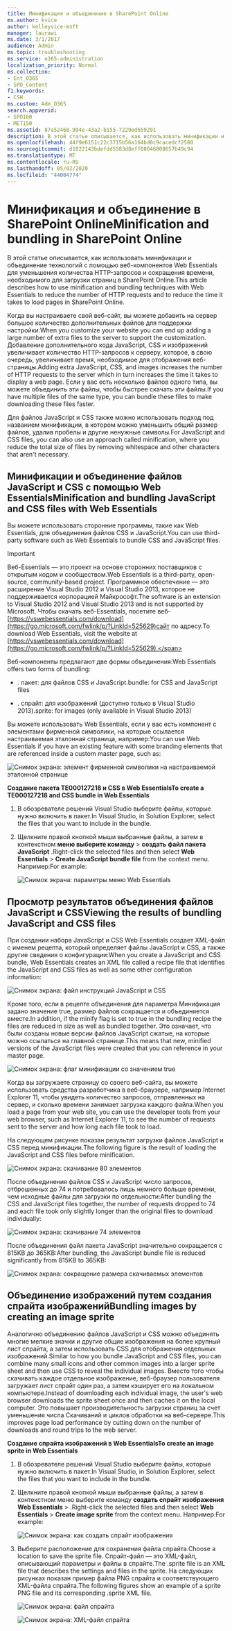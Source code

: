 ```yaml
---
title: Минификация и объединение в SharePoint Online
ms.author: kvice
author: kelleyvice-msft
manager: laurawi
ms.date: 3/1/2017
audience: Admin
ms.topic: troubleshooting
ms.service: o365-administration
localization_priority: Normal
ms.collection:
- Ent_O365
- SPO_Content
f1.keywords:
- CSH
ms.custom: Adm_O365
search.appverid:
- SPO160
- MET150
ms.assetid: 87a52468-994e-43a2-b155-7229ed659291
description: В этой статье описывается, как использовать минификации и объединение технологий с помощью веб-компонентов Web Essentials для уменьшения количества HTTP-запросов и сокращения времени, необходимого для загрузки страниц в SharePoint Online.
ms.openlocfilehash: 44f9e6151c22c3715b56a164bd0c9cacedcf2580
ms.sourcegitcommit: d1022143bdefdd5583d8eff08046808657b49c94
ms.translationtype: MT
ms.contentlocale: ru-RU
ms.lasthandoff: 05/02/2020
ms.locfileid: "44004774"
---
```

# <a name="minification-and-bundling-in-sharepoint-online"></a><span data-ttu-id="27643-103">Минификация и объединение в SharePoint Online</span><span class="sxs-lookup"><span data-stu-id="27643-103">Minification and bundling in SharePoint Online</span></span>

<span data-ttu-id="27643-104">В этой статье описывается, как использовать минификации и объединение технологий с помощью веб-компонентов Web Essentials для уменьшения количества HTTP-запросов и сокращения времени, необходимого для загрузки страниц в SharePoint Online.</span><span class="sxs-lookup"><span data-stu-id="27643-104">This article describes how to use minification and bundling techniques with Web Essentials to reduce the number of HTTP requests and to reduce the time it takes to load pages in SharePoint Online.</span></span>
  
<span data-ttu-id="27643-105">Когда вы настраиваете свой веб-сайт, вы можете добавить на сервер большое количество дополнительных файлов для поддержки настройки.</span><span class="sxs-lookup"><span data-stu-id="27643-105">When you customize your website you can end up adding a large number of extra files to the server to support the customization.</span></span> <span data-ttu-id="27643-106">Добавление дополнительного кода JavaScript, CSS и изображений увеличивает количество HTTP-запросов к серверу, которое, в свою очередь, увеличивает время, необходимое для отображения веб-страницы.</span><span class="sxs-lookup"><span data-stu-id="27643-106">Adding extra JavaScript, CSS, and images increases the number of HTTP requests to the server which in turn increases the time it takes to display a web page.</span></span> <span data-ttu-id="27643-107">Если у вас есть несколько файлов одного типа, вы можете объединить эти файлы, чтобы быстрее скачать эти файлы.</span><span class="sxs-lookup"><span data-stu-id="27643-107">If you have multiple files of the same type, you can bundle these files to make downloading these files faster.</span></span>
  
<span data-ttu-id="27643-108">Для файлов JavaScript и CSS также можно использовать подход под названием минификации, в котором можно уменьшить общий размер файлов, удалив пробелы и другие ненужные символы.</span><span class="sxs-lookup"><span data-stu-id="27643-108">For JavaScript and CSS files, you can also use an approach called minification, where you reduce the total size of files by removing whitespace and other characters that aren't necessary.</span></span>
  
## <a name="minification-and-bundling-javascript-and-css-files-with-web-essentials"></a><span data-ttu-id="27643-109">Минификации и объединение файлов JavaScript и CSS с помощью Web Essentials</span><span class="sxs-lookup"><span data-stu-id="27643-109">Minification and bundling JavaScript and CSS files with Web Essentials</span></span>

<span data-ttu-id="27643-110">Вы можете использовать сторонние программы, такие как Web Essentials, для объединения файлов CSS и JavaScript.</span><span class="sxs-lookup"><span data-stu-id="27643-110">You can use third-party software such as Web Essentials to bundle CSS and JavaScript files.</span></span>
  
> [!IMPORTANT]
> <span data-ttu-id="27643-111">Веб-Essentials — это проект на основе сторонних поставщиков с открытым кодом и сообществом.</span><span class="sxs-lookup"><span data-stu-id="27643-111">Web Essentials is a third-party, open-source, community-based project.</span></span> <span data-ttu-id="27643-112">Программное обеспечение — это расширение Visual Studio 2012 и Visual Studio 2013, которое не поддерживается корпорацией Майкрософт.</span><span class="sxs-lookup"><span data-stu-id="27643-112">The software is an extension to Visual Studio 2012 and Visual Studio 2013 and is not supported by Microsoft.</span></span> <span data-ttu-id="27643-113">Чтобы скачать веб-Essentials, посетите веб- [https://vswebessentials.com/download](https://go.microsoft.com/fwlink/p/?LinkId=525629)сайт по адресу.</span><span class="sxs-lookup"><span data-stu-id="27643-113">To download Web Essentials, visit the website at [https://vswebessentials.com/download](https://go.microsoft.com/fwlink/p/?LinkId=525629).</span></span> 
  
<span data-ttu-id="27643-114">Веб-компоненты предлагают две формы объединения:</span><span class="sxs-lookup"><span data-stu-id="27643-114">Web Essentials offers two forms of bundling:</span></span>
  
- <span data-ttu-id="27643-115">. пакет: для файлов CSS и JavaScript</span><span class="sxs-lookup"><span data-stu-id="27643-115">.bundle: for CSS and JavaScript files</span></span>
    
- <span data-ttu-id="27643-116">. спрайт: для изображений (доступно только в Visual Studio 2013)</span><span class="sxs-lookup"><span data-stu-id="27643-116">.sprite: for images (only available in Visual Studio 2013)</span></span>
    
<span data-ttu-id="27643-117">Вы можете использовать Web Essentials, если у вас есть компонент с элементами фирменной символики, на которые ссылается настраиваемая эталонная страница, например:</span><span class="sxs-lookup"><span data-stu-id="27643-117">You can use Web Essentials if you have an existing feature with some branding elements that are referenced inside a custom master page, such as:</span></span>
  
![Снимок экрана: элемент фирменной символики на настраиваемой эталонной странице](media/3a6eba36-973d-482b-8556-a9394b8ba19f.png)
  
 <span data-ttu-id="27643-119">**Создание пакета TE000127218 и CSS в Web Essentials**</span><span class="sxs-lookup"><span data-stu-id="27643-119">**To create a TE000127218 and CSS bundle in Web Essentials**</span></span>
  
1. <span data-ttu-id="27643-120">В обозревателе решений Visual Studio выберите файлы, которые нужно включить в пакет.</span><span class="sxs-lookup"><span data-stu-id="27643-120">In Visual Studio, in Solution Explorer, select the files that you want to include in the bundle.</span></span>
    
2. <span data-ttu-id="27643-121">Щелкните правой кнопкой мыши выбранные файлы, а затем в контекстном **меню выберите команду** \> **создать файл пакета JavaScript** .</span><span class="sxs-lookup"><span data-stu-id="27643-121">Right-click the selected files and then select **Web Essentials** \> **Create JavaScript bundle file** from the context menu.</span></span> <span data-ttu-id="27643-122">Например:</span><span class="sxs-lookup"><span data-stu-id="27643-122">For example:</span></span> 
    
    ![Снимок экрана: параметры меню Web Essentials](media/41aac84c-4538-4f78-b454-46e651f868a3.png)
  
## <a name="viewing-the-results-of-bundling-javascript-and-css-files"></a><span data-ttu-id="27643-124">Просмотр результатов объединения файлов JavaScript и CSS</span><span class="sxs-lookup"><span data-stu-id="27643-124">Viewing the results of bundling JavaScript and CSS files</span></span>

<span data-ttu-id="27643-125">При создании набора JavaScript и CSS Web Essentials создает XML-файл с именем рецепта, который определяет файлы JavaScript и CSS, а также другие сведения о конфигурации:</span><span class="sxs-lookup"><span data-stu-id="27643-125">When you create a JavaScript and CSS bundle, Web Essentials creates an XML file called a recipe file that identifies the JavaScript and CSS files as well as some other configuration information:</span></span> 
  
![Снимок экрана: файл инструкций JavaScript и CSS](media/7ba891f8-52d8-467b-a0f6-b062dd1137a4.png)
  
<span data-ttu-id="27643-127">Кроме того, если в рецепте объединения для параметра Минификация задано значение true, размер файлов сокращается и объединяется вместе.</span><span class="sxs-lookup"><span data-stu-id="27643-127">In addition, if the minify flag is set to true in the bundling recipe the files are reduced in size as well as bundled together.</span></span> <span data-ttu-id="27643-128">Это означает, что были созданы новые версии файлов JavaScript сжатые, на которые можно ссылаться на главной странице.</span><span class="sxs-lookup"><span data-stu-id="27643-128">This means that new, minified versions of the JavaScript files were created that you can reference in your master page.</span></span>
  
![Снимок экрана: флаг минификации со значением true](media/50523af2-6412-4117-ac3d-5bd26f6d562e.png)
  
<span data-ttu-id="27643-130">Когда вы загружаете страницу со своего веб-сайта, вы можете использовать средства разработчика в веб-браузере, например Internet Explorer 11, чтобы увидеть количество запросов, отправленных на сервер, и сколько времени занимает загрузка каждого файла.</span><span class="sxs-lookup"><span data-stu-id="27643-130">When you load a page from your web site, you can use the developer tools from your web browser, such as Internet Explorer 11, to see the number of requests sent to the server and how long each file took to load.</span></span>
  
<span data-ttu-id="27643-131">На следующем рисунке показан результат загрузки файлов JavaScript и CSS перед минификации.</span><span class="sxs-lookup"><span data-stu-id="27643-131">The following figure is the result of loading the JavaScript and CSS files before minification.</span></span>
  
![Снимок экрана: скачивание 80 элементов](media/e2df3912-1923-46e6-8cf2-3015a31554e1.png)
  
<span data-ttu-id="27643-133">После объединения файлов CSS и JavaScript число запросов, отброшенных до 74 и потребовалось лишь немного больше времени, чем исходные файлы для загрузки по отдельности:</span><span class="sxs-lookup"><span data-stu-id="27643-133">After bundling the CSS and JavaScript files together, the number of requests dropped to 74 and each file took only slightly longer than the original files to download individually:</span></span>
  
![Снимок экрана: скачивание 74 элементов](media/686c4387-70e8-4a74-9d45-059f33a91184.png)
  
<span data-ttu-id="27643-135">После объединения файл пакета JavaScript значительно сокращается с 815KB до 365KB:</span><span class="sxs-lookup"><span data-stu-id="27643-135">After bundling, the JavaScript bundle file is reduced significantly from 815KB to 365KB:</span></span>
  
![Снимок экрана: сокращение размера скачиваемых элементов](media/5e7dbd98-faff-4f68-b320-108fb252e395.png)
  
## <a name="bundling-images-by-creating-an-image-sprite"></a><span data-ttu-id="27643-137">Объединение изображений путем создания спрайта изображений</span><span class="sxs-lookup"><span data-stu-id="27643-137">Bundling images by creating an image sprite</span></span>

<span data-ttu-id="27643-138">Аналогично объединению файлов JavaScript и CSS можно объединять многие мелкие значки и другие общие изображения на более крупный лист спрайта, а затем использовать CSS для отображения отдельных изображений.</span><span class="sxs-lookup"><span data-stu-id="27643-138">Similar to how you bundle JavaScript and CSS files, you can combine many small icons and other common images into a larger sprite sheet and then use CSS to reveal the individual images.</span></span> <span data-ttu-id="27643-139">Вместо того чтобы скачивать каждое отдельное изображение, веб-браузер пользователя загружает лист спрайт один раз, а затем кэширует его на локальном компьютере.</span><span class="sxs-lookup"><span data-stu-id="27643-139">Instead of downloading each individual image, the user's web browser downloads the sprite sheet once and then caches it on the local computer.</span></span> <span data-ttu-id="27643-140">Это повышает производительность загрузки страниц за счет уменьшения числа Скачиваний и циклов обработки на веб-сервере.</span><span class="sxs-lookup"><span data-stu-id="27643-140">This improves page load performance by cutting down on the number of downloads and round trips to the web server.</span></span>
  
 <span data-ttu-id="27643-141">**Создание спрайта изображений в Web Essentials**</span><span class="sxs-lookup"><span data-stu-id="27643-141">**To create an image sprite in Web Essentials**</span></span>
  
1. <span data-ttu-id="27643-142">В обозревателе решений Visual Studio выберите файлы, которые нужно включить в пакет.</span><span class="sxs-lookup"><span data-stu-id="27643-142">In Visual Studio, in Solution Explorer, select the files that you want to include in the bundle.</span></span>
    
2. <span data-ttu-id="27643-143">Щелкните правой кнопкой мыши выбранные файлы, а затем в контекстном меню выберите команду **создать спрайт изображения** **Web Essentials** \> .</span><span class="sxs-lookup"><span data-stu-id="27643-143">Right-click the selected files and then select **Web Essentials** \> **Create image sprite** from the context menu.</span></span> <span data-ttu-id="27643-144">Например:</span><span class="sxs-lookup"><span data-stu-id="27643-144">For example:</span></span> 
    
    ![Снимок экрана: как создать спрайт изображения](media/de0fe741-4ef7-4e3b-bafa-ef9f4822dac6.png)
  
3. <span data-ttu-id="27643-146">Выберите расположение для сохранения файла спрайта.</span><span class="sxs-lookup"><span data-stu-id="27643-146">Choose a location to save the sprite file.</span></span> <span data-ttu-id="27643-147">Спрайт-файл — это XML-файл, описывающий параметры и файлы в спрайте.</span><span class="sxs-lookup"><span data-stu-id="27643-147">The .sprite file is an XML file that describes the settings and files in the sprite.</span></span> <span data-ttu-id="27643-148">На следующих рисунках показан пример файла PNG спрайта и соответствующего XML-файла спрайта.</span><span class="sxs-lookup"><span data-stu-id="27643-148">The following figures show an example of a sprite PNG file and its corresponding .sprite XML file.</span></span>
    
    ![Снимок экрана: файл спрайта](media/0876bb2a-d1b9-4169-8e95-9c290d628d90.png)
  
    ![Снимок экрана: XML-файл спрайта](media/d1f94776-280d-4d56-abb5-384f145d9989.png)
  


